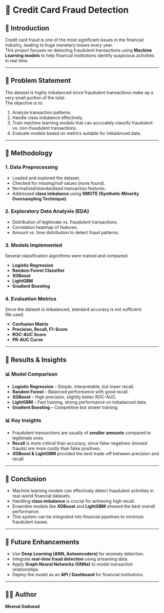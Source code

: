 # 🔐 Credit Card Fraud Detection

## 🔹 Introduction
Credit card fraud is one of the most significant issues in the financial industry, leading to huge monetary losses every year.  
This project focuses on detecting fraudulent transactions using **Machine Learning models** to help financial institutions identify suspicious activities in real time.

---

## 🔹 Problem Statement
The dataset is highly imbalanced since fraudulent transactions make up a very small portion of the total.  
The objective is to:
1. Analyze transaction patterns.  
2. Handle class imbalance effectively.  
3. Train machine learning models that can accurately classify fraudulent vs. non-fraudulent transactions.  
4. Evaluate models based on metrics suitable for imbalanced data.  

---

## 🔹 Methodology

### 1. Data Preprocessing
- Loaded and explored the dataset.  
- Checked for missing/null values (none found).  
- Normalized/standardized transaction features.  
- Addressed **class imbalance** using **SMOTE (Synthetic Minority Oversampling Technique)**.  

### 2. Exploratory Data Analysis (EDA)
- Distribution of legitimate vs. fraudulent transactions.  
- Correlation heatmap of features.  
- Amount vs. time distribution to detect fraud patterns.  

### 3. Models Implemented
Several classification algorithms were trained and compared:
- **Logistic Regression**  
- **Random Forest Classifier**  
- **XGBoost**  
- **LightGBM**  
- **Gradient Boosting**  

### 4. Evaluation Metrics
Since the dataset is imbalanced, standard accuracy is not sufficient.  
We used:
- **Confusion Matrix**  
- **Precision, Recall, F1-Score**  
- **ROC-AUC Score**  
- **PR-AUC Curve**  

---

## 🔹 Results & Insights

### 📊 Model Comparison
- **Logistic Regression** – Simple, interpretable, but lower recall.  
- **Random Forest** – Balanced performance with good recall.  
- **XGBoost** – High precision, slightly better ROC-AUC.  
- **LightGBM** – Fast training, strong performance on imbalanced data.  
- **Gradient Boosting** – Competitive but slower training.  

### 📊 Key Insights
- Fraudulent transactions are usually of **smaller amounts** compared to legitimate ones.  
- **Recall** is more critical than accuracy, since false negatives (missed frauds) are more costly than false positives.  
- **XGBoost & LightGBM** provided the best trade-off between precision and recall.  

---

## 🔹 Conclusion
- Machine learning models can effectively detect fraudulent activities in real-world financial datasets.  
- Handling **class imbalance** is crucial for achieving high recall.  
- Ensemble models like **XGBoost** and **LightGBM** showed the best overall performance.  
- This system can be integrated into financial pipelines to minimize fraudulent losses.  

---

## 🔹 Future Enhancements
- Use **Deep Learning (ANN, Autoencoders)** for anomaly detection.  
- Integrate **real-time fraud detection** using streaming data.  
- Apply **Graph Neural Networks (GNNs)** to model transaction relationships.  
- Deploy the model as an **API / Dashboard** for financial institutions.  

---

## 👩‍💻 Author
**Meenal Gaikwad**
